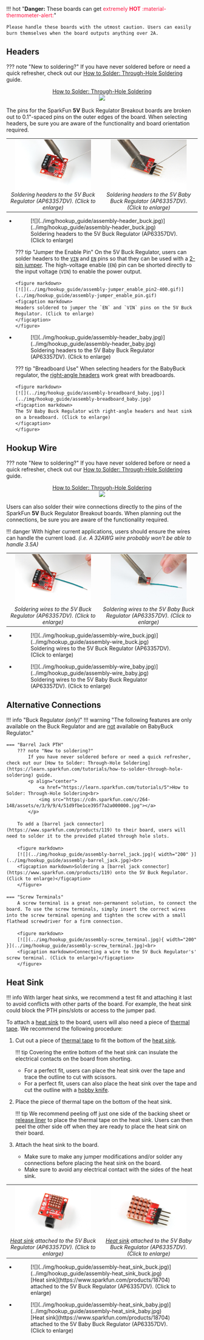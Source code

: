 !!! hot "**Danger:** These boards can get <span style="color: #ff1744;">extremely **HOT** :material-thermometer-alert:</span>"
	
	Please handle these boards with the utmost caution. Users can easily burn themselves when the board outputs anything over 2A. 


## Headers

??? note "New to soldering?"
	If you have never soldered before or need a quick refresher, check out our [How to Solder: Through-Hole Soldering](https://learn.sparkfun.com/tutorials/how-to-solder-through-hole-soldering) guide.
	<p align="center">
		<a href="https://learn.sparkfun.com/tutorials/5">How to Solder: Through-Hole Soldering<br>
		<img src="https://cdn.sparkfun.com/c/264-148/assets/e/3/9/9/4/51d9fbe1ce395f7a2a000000.jpg"></a>
	</p>

The pins for the SparkFun **5V** Buck Regulator Breakout boards are broken out to 0.1"-spaced pins on the outer edges of the board. When selecting headers, be sure you are aware of the functionality and board orientation required.

<center>
<table class="pdf" style="border-style:none">
	<tr>
		<td align="center">
			<a href="../img/hookup_guide/assembly-header_buck.jpg"><img src="../img/hookup_guide/assembly-header_buck.jpg" width="200"></a><br>
			<i>Soldering headers to the 5V Buck Regulator (AP63357DV). (Click to enlarge)</i>
		</td>
		<td align="center">
			<a href="../img/hookup_guide/assembly-header_baby.jpg"><img src="../img/hookup_guide/assembly-header_baby.jpg" width="200"></a><br>
			<i>Soldering headers to the 5V Baby Buck Regulator (AP63357DV). (Click to enlarge)</i>
		</td>
	<tr>
</table>
</center>

<div class="grid cards" markdown>

-   <figure markdown>
	[![](../img/hookup_guide/assembly-header_buck.jpg)](../img/hookup_guide/assembly-header_buck.jpg)
	<figcaption markdown>
	Soldering headers to the 5V Buck Regulator (AP63357DV). (Click to enlarge)
	</figcaption>
	</figure>

	??? tip "Jumper the Enable Pin"
		On the 5V Buck Regulator, users can solder headers to the [`VIN`](../hardware_overview/#power "Input Voltage") and [`EN`](../hardware_overview/#power-control "Enable Pin") pins so that they can be used with a [2-pin jumper](https://www.sparkfun.com/products/9044). The high-voltage enable (`EN`) pin can be shorted directly to the input voltage (`VIN`) to enable the power output.

		<figure markdown>
		[![](../img/hookup_guide/assembly-jumper_enable_pin2-400.gif)](../img/hookup_guide/assembly-jumper_enable_pin.gif)
		<figcaption markdown>
		Headers soldered to jumper the `EN` and `VIN` pins on the 5V Buck Regulator. (Click to enlarge)
		</figcaption>
		</figure>

-   <figure markdown>
	[![](../img/hookup_guide/assembly-header_baby.jpg)](../img/hookup_guide/assembly-header_baby.jpg)
	<figcaption markdown>
	Soldering headers to the 5V Baby Buck Regulator (AP63357DV). (Click to enlarge)
	</figcaption>
	</figure>

	??? tip "Breadboard Use"
		When selecting headers for the BabyBuck regulator, the [right-angle headers](https://www.sparkfun.com/products/553) work great with breadboards.

		<figure markdown>
		[![](../img/hookup_guide/assembly-breadboard_baby.jpg)](../img/hookup_guide/assembly-breadboard_baby.jpg)
		<figcaption markdown>
		The 5V Baby Buck Regulator with right-angle headers and heat sink on a breadboard. (Click to enlarge)
		</figcaption>
		</figure>

</div>


## Hookup Wire
??? note "New to soldering?"
	If you have never soldered before or need a quick refresher, check out our [How to Solder: Through-Hole Soldering](https://learn.sparkfun.com/tutorials/how-to-solder-through-hole-soldering) guide.
	<p align="center">
		<a href="https://learn.sparkfun.com/tutorials/5">How to Solder: Through-Hole Soldering<br>
		<img src="https://cdn.sparkfun.com/c/264-148/assets/e/3/9/9/4/51d9fbe1ce395f7a2a000000.jpg"></a>
	</p>

Users can also solder their wire connections directly to the pins of the SparkFun **5V** Buck Regulator Breakout boards. When planning out the connections, be sure you are aware of the functionality required.

!!! danger
	With higher current applications, users should ensure the wires can handle the current load. *(i.e. A 32AWG wire probably won't be able to handle 3.5A)*

<center>
<table class="pdf" style="border-style:none">
	<tr>
		<td align="center">
			<a href="../img/hookup_guide/assembly-wire_buck.jpg"><img src="../img/hookup_guide/assembly-wire_buck.jpg" width="200"></a><br>
			<i>Soldering wires to the 5V Buck Regulator (AP63357DV). (Click to enlarge)</i>
		</td>
		<td align="center">
			<a href="../img/hookup_guide/assembly-wire_baby.jpg"><img src="../img/hookup_guide/assembly-wire_baby.jpg" width="200"></a><br>
			<i>Soldering wires to the 5V Baby Buck Regulator (AP63357DV). (Click to enlarge)</i>
		</td>
	<tr>
</table>
</center>

<div class="grid cards" markdown>

-   <figure markdown>
	[![](../img/hookup_guide/assembly-wire_buck.jpg)](../img/hookup_guide/assembly-wire_buck.jpg)
	<figcaption markdown>
	Soldering wires to the 5V Buck Regulator (AP63357DV). (Click to enlarge)
	</figcaption>
	</figure>

-   <figure markdown>
	[![](../img/hookup_guide/assembly-wire_baby.jpg)](../img/hookup_guide/assembly-wire_baby.jpg)
	<figcaption markdown>
	Soldering wires to the 5V Baby Buck Regulator (AP63357DV). (Click to enlarge)
	</figcaption>
	</figure>

</div>


## Alternative Connections
!!! info  "Buck Regulator *(only)*"
	!!! warning "The following features are only available on the Buck Regulator and are <u>not</u> available on BabyBuck Regulator."

	=== "Barrel Jack PTH"
		??? note "New to soldering?"
			If you have never soldered before or need a quick refresher, check out our [How to Solder: Through-Hole Soldering](https://learn.sparkfun.com/tutorials/how-to-solder-through-hole-soldering) guide.
			<p align="center">
				<a href="https://learn.sparkfun.com/tutorials/5">How to Solder: Through-Hole Soldering<br>
				<img src="https://cdn.sparkfun.com/c/264-148/assets/e/3/9/9/4/51d9fbe1ce395f7a2a000000.jpg"></a>
			</p>

		To add a [barrel jack connector](https://www.sparkfun.com/products/119) to their board, users will need to solder it to the provided plated through hole slots.

		<figure markdown>
		[![](../img/hookup_guide/assembly-barrel_jack.jpg){ width="200" }](../img/hookup_guide/assembly-barrel_jack.jpg)<br>
		<figcaption markdown>Soldering a [barrel jack connector](https://www.sparkfun.com/products/119) onto the 5V Buck Regulator. (Click to enlarge)</figcaption>
		</figure>

	=== "Screw Terminals"
		A screw terminal is a great non-permanent solution, to connect the board. To use the screw terminals, simply insert the correct wires into the screw terminal opening and tighten the screw with a small flathead screwdriver for a firm connection.

		<figure markdown>
		[![](../img/hookup_guide/assembly-screw_terminal.jpg){ width="200" }](../img/hookup_guide/assembly-screw_terminal.jpg)<br>
		<figcaption markdown>Connecting a wire to the 5V Buck Regulator's' screw terminal. (Click to enlarge)</figcaption>
		</figure>


## Heat Sink
!!! info
    With larger heat sinks, we recommend a test fit and attaching it last to avoid conflicts with other parts of the board. For example, the heat sink could block the PTH pins/slots or access to the jumper pad.

To attach a [heat sink](https://www.sparkfun.com/products/18704) to the board, users will also need a piece of [thermal tape](https://www.sparkfun.com/products/17054). We recommend the following procedure:

1. Cut out a piece of [thermal tape](https://www.sparkfun.com/products/17054) to fit the bottom of the [heat sink](https://www.sparkfun.com/products/18704).
	
	!!! tip
		Covering the entire bottom of the heat sink can insulate the electrical contacts on the board from shorting.

    * For a perfect fit, users can place the heat sink over the tape and trace the outline to cut with scissors.
    * For a perfect fit, users can also place the heat sink over the tape and cut the outline with a [hobby knife](https://www.sparkfun.com/products/9200).

2. Place the piece of thermal tape on the bottom of the heat sink.

	!!! tip
		We recommend peeling off just one side of the backing sheet or [release liner](https://en.wikipedia.org/wiki/Release_liner) to place the thermal tape on the heat sink. Users can then peel the other side off when they are ready to place the heat sink on their board.
	
3. Attach the heat sink to the board.
    * Make sure to make any jumper modifications and/or solder any connections before placing the heat sink on the board.
    * Make sure to avoid any electrical contact with the sides of the heat sink.

<center>
<table class="pdf" style="border-style:none">
	<tr>
		<td align="center">
			<a href="../img/hookup_guide/assembly-heat_sink_buck.jpg"><img src="../img/hookup_guide/assembly-heat_sink_buck.jpg" width="200"></a><br>
			<i><a href="https://www.sparkfun.com/products/18704">Heat sink</a> attached to the 5V Buck Regulator (AP63357DV). (Click to enlarge)</i>
		</td>
		<td align="center">
			<a href="../img/hookup_guide/assembly-heat_sink_baby.jpg"><img src="../img/hookup_guide/assembly-heat_sink_baby.jpg" width="200"></a><br>
			<i><a href="https://www.sparkfun.com/products/18704">Heat sink</a> attached to the 5V Baby Buck Regulator (AP63357DV). (Click to enlarge)</i>
		</td>
	<tr>
</table>
</center>

<div class="grid cards" markdown>

-   <figure markdown>
	[![](../img/hookup_guide/assembly-heat_sink_buck.jpg)](../img/hookup_guide/assembly-heat_sink_buck.jpg)
	<figcaption markdown>
	[Heat sink](https://www.sparkfun.com/products/18704) attached to the 5V Buck Regulator (AP63357DV). (Click to enlarge)
	</figcaption>
	</figure>

-   <figure markdown>
	[![](../img/hookup_guide/assembly-heat_sink_baby.jpg)](../img/hookup_guide/assembly-heat_sink_baby.jpg)
	<figcaption markdown>
	[Heat sink](https://www.sparkfun.com/products/18704) attached to the 5V Baby Buck Regulator (AP63357DV). (Click to enlarge)
	</figcaption>
	</figure>

</div>